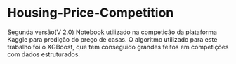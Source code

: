 # Housing-Price-Competition
Segunda versão(V 2.0) Notebook utilizado na competição da plataforma Kaggle para predição do preço de casas. O algoritmo utilizado para este trabalho foi o XGBoost, que tem conseguido grandes feitos em competições com dados estruturados. 
